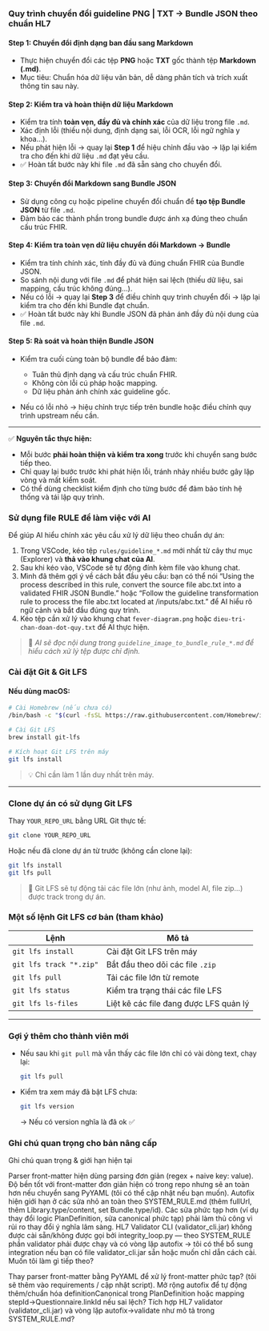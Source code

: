 ### **Quy trình chuyển đổi guideline PNG | TXT → Bundle JSON theo chuẩn HL7**

#### **Step 1: Chuyển đổi định dạng ban đầu sang Markdown**

* Thực hiện chuyển đổi các tệp **PNG** hoặc **TXT** gốc thành tệp **Markdown (.md)**.
* Mục tiêu: Chuẩn hóa dữ liệu văn bản, dễ dàng phân tích và trích xuất thông tin sau này.

#### **Step 2: Kiểm tra và hoàn thiện dữ liệu Markdown**

* Kiểm tra tính **toàn vẹn, đầy đủ và chính xác** của dữ liệu trong file `.md`.
* Xác định lỗi (thiếu nội dung, định dạng sai, lỗi OCR, lỗi ngữ nghĩa y khoa…).
* Nếu phát hiện lỗi → quay lại **Step 1** để hiệu chỉnh đầu vào → lặp lại kiểm tra cho đến khi dữ liệu `.md` đạt yêu cầu.
* ✅ Hoàn tất bước này khi file `.md` đã sẵn sàng cho chuyển đổi.

#### **Step 3: Chuyển đổi Markdown sang Bundle JSON**

* Sử dụng công cụ hoặc pipeline chuyển đổi chuẩn để **tạo tệp Bundle JSON** từ file `.md`.
* Đảm bảo các thành phần trong bundle được ánh xạ đúng theo chuẩn cấu trúc FHIR.

#### **Step 4: Kiểm tra toàn vẹn dữ liệu chuyển đổi Markdown → Bundle**

* Kiểm tra tính chính xác, tính đầy đủ và đúng chuẩn FHIR của Bundle JSON.
* So sánh nội dung với file `.md` để phát hiện sai lệch (thiếu dữ liệu, sai mapping, cấu trúc không đúng…).
* Nếu có lỗi → quay lại **Step 3** để điều chỉnh quy trình chuyển đổi → lặp lại kiểm tra cho đến khi Bundle đạt chuẩn.
* ✅ Hoàn tất bước này khi Bundle JSON đã phản ánh đầy đủ nội dung của file `.md`.

#### **Step 5: Rà soát và hoàn thiện Bundle JSON**

* Kiểm tra cuối cùng toàn bộ bundle để bảo đảm:

  * Tuân thủ định dạng và cấu trúc chuẩn FHIR.
  * Không còn lỗi cú pháp hoặc mapping.
  * Dữ liệu phản ánh chính xác guideline gốc.
* Nếu có lỗi nhỏ → hiệu chỉnh trực tiếp trên bundle hoặc điều chỉnh quy trình upstream nếu cần.

---

✅ **Nguyên tắc thực hiện:**

* Mỗi bước **phải hoàn thiện và kiểm tra xong** trước khi chuyển sang bước tiếp theo.
* Chỉ quay lại bước trước khi phát hiện lỗi, tránh nhảy nhiều bước gây lặp vòng và mất kiểm soát.
* Có thể dùng checklist kiểm định cho từng bước để đảm bảo tính hệ thống và tái lập quy trình.

### Sử dụng file RULE để làm việc với AI

Để giúp AI hiểu chính xác yêu cầu xử lý dữ liệu theo chuẩn dự án:

1. Trong VSCode, kéo tệp `rules/guideline_*.md` mới nhất từ cây thư mục (Explorer) và **thả vào khung chat của AI**.
2. Sau khi kéo vào, VSCode sẽ tự động đính kèm file vào khung chat.
3. Mình đã thêm gợi ý về cách bắt đầu yêu cầu: bạn có thể nói “Using the process described in this rule, convert the source file abc.txt into a validated FHIR JSON Bundle.” hoặc “Follow the guideline transformation rule to process the file abc.txt located at /inputs/abc.txt.” để AI hiểu rõ ngữ cảnh và bắt đầu đúng quy trình.
4. Kéo tệp cần xử lý vào khung chat `fever-diagram.png` hoặc `dieu-tri-chan-doan-dot-quy.txt` để AI thực hiện.

> 📌 *AI sẽ đọc nội dung trong `guideline_image_to_bundle_rule_*.md` để hiểu cách xử lý tệp được chỉ định.*


### Cài đặt Git & Git LFS

#### Nếu dùng macOS:

```bash
# Cài Homebrew (nếu chưa có)
/bin/bash -c "$(curl -fsSL https://raw.githubusercontent.com/Homebrew/install/HEAD/install.sh)"

# Cài Git LFS
brew install git-lfs

# Kích hoạt Git LFS trên máy
git lfs install
```

> 💡 Chỉ cần làm 1 lần duy nhất trên máy.

---

### Clone dự án có sử dụng Git LFS

Thay `YOUR_REPO_URL` bằng URL Git thực tế:

```bash
git clone YOUR_REPO_URL
```

Hoặc nếu đã clone dự án từ trước (không cần clone lại):

```bash
git lfs install
git lfs pull
```

> 📝 Git LFS sẽ tự động tải các file lớn (như ảnh, model AI, file zip…) được track trong dự án.

### Một số lệnh Git LFS cơ bản (tham khảo)

| Lệnh                    | Mô tả                                  |
| ----------------------- | -------------------------------------- |
| `git lfs install`       | Cài đặt Git LFS trên máy               |
| `git lfs track "*.zip"` | Bắt đầu theo dõi các file `.zip`       |
| `git lfs pull`          | Tải các file lớn từ remote             |
| `git lfs status`        | Kiểm tra trạng thái các file LFS       |
| `git lfs ls-files`      | Liệt kê các file đang được LFS quản lý |

---

### Gợi ý thêm cho thành viên mới

* Nếu sau khi `git pull` mà vẫn thấy các file lớn chỉ có vài dòng text, chạy lại:

  ```bash
  git lfs pull
  ```
* Kiểm tra xem máy đã bật LFS chưa:

  ```bash
  git lfs version
  ```

  → Nếu có version nghĩa là đã ok ✅

### Ghi chú quan trọng cho bản nâng cấp

Ghi chú quan trọng & giới hạn hiện tại

Parser front-matter hiện dùng parsing đơn giản (regex + naive key: value). Độ bền tốt với front-matter đơn giản hiện có trong repo nhưng sẽ an toàn hơn nếu chuyển sang PyYAML (tôi có thể cập nhật nếu bạn muốn).
Autofix hiện giới hạn ở các sửa nhỏ an toàn theo SYSTEM_RULE.md (thêm fullUrl, thêm Library.type/content, set Bundle.type/id). Các sửa phức tạp hơn (ví dụ thay đổi logic PlanDefinition, sửa canonical phức tạp) phải làm thủ công vì rủi ro thay đổi ý nghĩa lâm sàng.
HL7 Validator CLI (validator_cli.jar) không được cài sẵn/không được gọi bởi integrity_loop.py — theo SYSTEM_RULE phần validator phải được chạy và có vòng lặp autofix → tôi có thể bổ sung integration nếu bạn có file validator_cli.jar sẵn hoặc muốn chỉ dẫn cách cài.
Muốn tôi làm gì tiếp theo?

Thay parser front-matter bằng PyYAML để xử lý front-matter phức tạp? (tôi sẽ thêm vào requirements / cập nhật script).
Mở rộng autofix để tự động thêm/chuẩn hóa definitionCanonical trong PlanDefinition hoặc mapping stepId→Questionnaire.linkId nếu sai lệch?
Tích hợp HL7 validator (validator_cli.jar) và vòng lặp autofix→validate như mô tả trong SYSTEM_RULE.md?